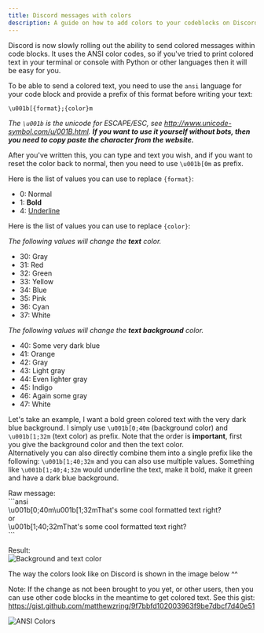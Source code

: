 ```yaml
---
title: Discord messages with colors
description: A guide on how to add colors to your codeblocks on Discord
---
```


Discord is now slowly rolling out the ability to send colored messages within code blocks. It uses the ANSI color codes, so if you've tried to print colored text in your terminal or console with Python or other languages then it will be easy for you.

To be able to send a colored text, you need to use the `ansi` language for your code block and provide a prefix of this format before writing your text:
```
\u001b[{format};{color}m
```
*The `\u001b` is the unicode for ESCAPE/ESC, see <http://www.unicode-symbol.com/u/001B.html>.* ***If you want to use it yourself without bots, then you need to copy paste the character from the website.***

After you've written this, you can type and text you wish, and if you want to reset the color back to normal, then you need to use `\u001b[0m` as prefix.

Here is the list of values you can use to replace `{format}`:

* 0: Normal
* 1: **Bold**
* 4: <ins>Underline</ins>

Here is the list of values you can use to replace `{color}`:

*The following values will change the **text** color.*

* 30: Gray
* 31: Red
* 32: Green
* 33: Yellow
* 34: Blue
* 35: Pink
* 36: Cyan
* 37: White

*The following values will change the **text background** color.*

* 40: Some very dark blue
* 41: Orange
* 42: Gray
* 43: Light gray
* 44: Even lighter gray
* 45: Indigo
* 46: Again some gray
* 47: White

Let's take an example, I want a bold green colored text with the very dark blue background.
I simply use `\u001b[0;40m` (background color) and `\u001b[1;32m` (text color) as prefix. Note that the order is **important**, first you give the background color and then the text color.<br>
Alternatively you can also directly combine them into a single prefix like the following: `\u001b[1;40;32m` and you can also use multiple values. Something like `\u001b[1;40;4;32m` would underline the text, make it bold, make it green and have a dark blue background.

Raw message:<br>
\`\`\`ansi<br>
\u001b[0;40m\u001b[1;32mThat's some cool formatted text right?<br>
or<br>
\u001b[1;40;32mThat's some cool formatted text right?<br>
\`\`\`

Result:<br>
![Background and text color](https://media.discordapp.net/attachments/739937507768270939/930460020603224084/Background-Text-Color.png)

The way the colors look like on Discord is shown in the image below ^^

Note: If the change as not been brought to you yet, or other users, then you can use other code blocks in the meantime to get colored text. See this gist: <https://gist.github.com/matthewzring/9f7bbfd102003963f9be7dbcf7d40e51>

![ANSI Colors](https://media.discordapp.net/attachments/739937507768270939/930825555803263016/ANSI-Colors.png)
